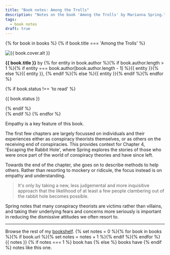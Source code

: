 ```yaml
---
title: "Book notes: Among the Trolls"
description: "Notes on the book 'Among the Trolls' by Marianna Spring."
tags:
  - book notes
draft: true
---
```


{% for book in books %}
  {% if book.title === 'Among the Trolls' %}
  <div class="card">
    <img class="greyscale" src="{{ book.cover.src }}" width="{{ book.cover.width / 2 }}" height="{{ book.cover.height / 2 }}" alt="{{ book.cover.alt }}" />
    <p><strong>{{ book.title }}</strong> by {% for entity in book.author %}{% if book.author.length > 1 %}{% if entity === book.author[book.author.length - 1] %}{{ entity }}{% else %}{{ entity }}, {% endif %}{% else %}{{ entity }}{% endif %}{% endfor %}</p><div class="status-container">{% if book.status !== 'to read' %}<div class="status"><p>{{ book.status }}</p></div>{% endif %}</div>
  </div>
  {% endif %}
{% endfor %}

Empathy is a key feature of this book.

The first few chapters are largely focussed on individuals and their experiences either as conspiracy theorists themselves, or as others on the receiving end of conspiracies. This provides context for Chapter 4, 'Escaping the Rabbit Hole', where Spring explores the stories of those who were once part of the world of conspiracy theories and have since left.

Towards the end of the chapter, she goes on to describe methods to help others. Rather than resorting to mockery or ridicule, the focus instead is on empathy and understanding.

> It's only by taking a new, less judgemental and more inquisitive approach that the likelihood of at least a few people clambering out of the rabbit hole becomes possible.

Spring notes that many conspiracy theorists are victims rather than villains, and taking their underlying fears and concerns more seriously is important in reducing the dismissive attitudes we often resort to.

---

Browse the rest of my [bookshelf](/reading). {% set notes = 0 %}{% for book in books %}{% if book.url %}{% set notes = notes + 1 %}{% endif %}{% endfor %} {{ notes }} {% if notes === 1 %} book has {% else %} books have {% endif %} notes like this one.
